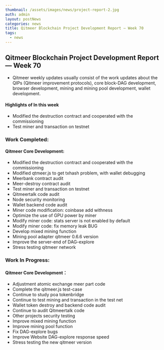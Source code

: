 ```yaml
---
thumbnail: /assets/images/news/project-report-2.jpg
auth: admin
layout: postNews
categories: news
title: Qitmeer Blockchain Project Development Report — Week 70
tags:
  - news
---
```


## Qitmeer Blockchain Project Development Report — Week 70

* Qitmeer weekly updates usually consist of the work updates about the QIPs (Qitmeer improvement protocols), core block-DAG development, browser development, mining and mining pool development, wallet development.

#### Highlights of In this week

* Modified the destruction contract and cooperated with the commissioning
* Test miner and transaction on testnet

### Work Completed:

#### Qitmeer Core Development:

* Modified the destruction contract and cooperated with the commissioning
* Modified qtmeer.js to get txhash problem, with wallet debugging
* Meerbank contract audit
* Meer-destroy contract audit
* Test miner and transaction on testnet
* Qitmeertalk code audit
* Node security monitoring
* Wallet backend code audit
* Miner code modification: coinbase add withness
* Optimize the use of GPU power by miner
* Modify miner code: stats server is not enabled by default
* Modify miner code: fix memory leak BUG
* Develop mixed mining function
* Mining pool adapter qitmeer 0.6.6 version
* Improve the server-end of DAG-explore
* Stress testing qitmeer network

### Work In Progress:

#### Qitmeer Core Development：

* Adjustment atomic exchange meer part code
* Complete the qitmeer.js test-case
* Continue to study poa tokenbridge
* Continue to test mining and transaction in the test net
* Wallet token destroy and backend code audit
* Continue to audit Qitmeertalk code
* Other projects security testing
* Improve mixed mining function
* Improve mining pool function
* Fix DAG-explore bugs
* Improve Website DAG-explore response speed
* Stress testing the new qitmeer version